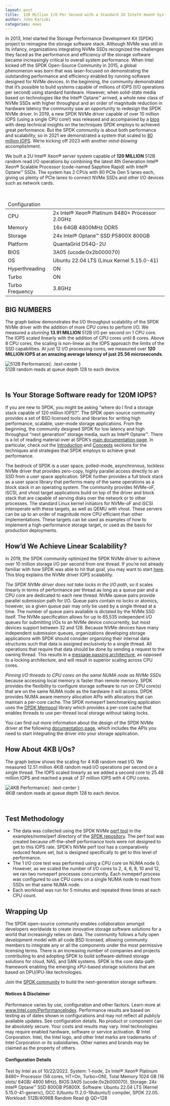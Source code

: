 ```yaml
---
layout: post
title:  120 Million I/O Per Second with a Standard 2U Intel® Xeon® System
author: John Kariuki
categories: news
---
```


In 2013, Intel started the Storage Performance Development Kit (SPDK) project
to reimagine the storage software stack. Although NVMe was still in its infancy,
organizations integrating NVMe SSDs recognized the challenges they faced as the
performance and efficiency of the storage software became increasingly critical
to overall system performance. When Intel kicked off the SPDK Open-Source Community
in 2015, a global phenomenon was born that was laser-focused on demonstrating the
outstanding performance and efficiency enabled by running software designed for
NVMe devices. In the beginning, the community demonstrated that it’s possible to
build systems capable of millions of IOPS (I/O operations per second) using
standard hardware. However, when solid-state media based on technologies like
the Intel® Optane™ arrived, a whole new class of NVMe SSDs with higher throughput
and an order of magnitude reduction in hardware latency the community saw an
opportunity to redesign the SPDK NVMe driver. In 2019, a new SPDK NVMe driver
capable of over 10 million IOPS (using a single CPU core!) was released and
accompanied by a [blog](https://spdk.io/news/2019/05/06/nvme/) with deep technical
insights on the techniques SPDK employs to achieved great performance.
But the SPDK community is about both performance and scalability,
so in 2021 we demonstrated a system that scaled to [80 million IOPS](https://spdk.io/news/2021/05/06/nvme-80m-iops/).
We’re kicking off 2023 with another *mind-blowing* accomplishment.

We built a 2U Intel® Xeon® server system capable of **120 MILLION** 512B random read I/O
operations by combining the latest 4th Generation Intel® Xeon® Scalable Processor
(code-named Sapphire Rapid) with Intel® Optane™ SSDs. The system has 2 CPUs with
80 PCIe Gen 5 lanes each, giving us plenty of PCIe lanes to connect NVMe SSDs and
other I/O devices such as network cards.

<br>

<table class="table table-striped table-bordered">
<thead>
<tr>
<td colspan="2">Configuration</td>
</tr>
</thead>
<tbody>
<tr><td>CPU </td><td> 2x Intel® Xeon® Platinum 8480+ Processor 2.0GHz </td></tr>
<tr><td>Memory </td><td> 16x 64GB 4800MHz DDR5 </td></tr>
<tr><td>Storage </td><td> 24x Intel® Optane™ SSD P5800X 800GB</td></tr>
<tr><td>Platform </td><td> QuantaGrid D54Q-2U </td></tr>
<tr><td>BIOS </td><td> 3A05 (ucode:0x2b000070) </td></tr>
<tr><td>OS </td><td> Ubuntu 22.04 LTS (Linux Kernel 5.15.0-41) </td></tr>
<tr><td>Hyperthreading </td><td> ON </td></tr>
<tr><td>Turbo </td><td> ON </td></tr>
<tr><td>Turbo Frequency </td><td> 3.8GHz </td></tr>
</tbody>
</table>

## BIG NUMBERS

The graph below demonstrates the I/O throughput scalability of the SPDK NVMe driver with
the addition of more CPU cores to perform I/O. We measured a *stunning* **13.91 MILLION** 512B
I/O per second on 1 CPU core. The IOPS scaled linearly with the addition of CPU cores
until 8 cores. Above 8 CPU cores, the scaling is non-linear as the IOPS approach the limits
of the SSD capabilities. At just 12 I/O processing cores, we measured over **120 MILLION IOPS
at an amazing average latency of just 25.56 microseconds**.

![512B Performance](../../../../../img/blog/big_numbers_512b_120m_iops_scalability.png "Over 120 MILLION IOPS!"){: .text-center }
<br>
512B random reads at queue depth 128 to each device.

<br>

## Is Your Storage Software ready for 120M IOPS?

If you are new to SPDK, you might be asking “where do I find a storage stack
capable of 120 million IOPS?”. The SPDK open-source community provides a set
of BSD licensed tools and libraries for writing high performance, scalable,
user-mode storage applications. From the beginning, the community designed
SPDK for low latency and high throughput “next generation” storage media,
such as Intel® Optane™. There is a lot of reading material over at SPDK’s
[main documentation page](https://spdk.io/doc). In particular, check out
the [Introduction](https://spdk.io/doc/intro.html) and
[Concepts](https://spdk.io/doc/concepts.html) sections for the techniques
and strategies that SPDK employs to achieve great performance.

The bedrock of SPDK is a user space, polled-mode, asynchronous, lockless NVMe
driver that provides zero-copy, highly parallel access directly to an SSD from
a user space application. SPDK further provides a full block stack as a user
space library that performs many of the same operations as a block stack in
an operating system. The community provides NVMe-oF, iSCSI, and vhost target applications
build on top of the driver and block stack that are capable of serving disks
over the network or to other processes. The standard Linux kernel initiators
for NVMe-oF and iSCSI interoperate with these targets, as well as QEMU with vhost.
These servers can be up to an order of magnitude more CPU efficient than
other implementations. These targets can be used as examples of how to implement
a high-performance storage target, or used as the basis for production deployments.

## How’d We Achieve Linear Scalability?

In 2019, the SPDK community optimized the SPDK NVMe driver to achieve over
10 million storage I/O per second from one thread. If you’re not already familiar
with how SPDK was able to hit that goal, you may want to start
[here](https://spdk.io/news/2019/05/06/nvme/). This blog explains the NVMe driver
IOPS scalability.

*The SPDK NVMe driver does not take locks in the I/O path*, so it scales linearly
in terms of performance per thread as long as a queue pair and a CPU core are
dedicated to each new thread. NVMe queue pairs provide parallel submission path
for I/O. Queue pairs contain no locks or atomics, however, so a given queue pair
may only be used by a single thread at a time. The number of queue pairs available
is dictated by the NVMe SSD itself. The NVMe specification allows for up to 65,535
independent I/O queues for submitting I/Os to an NVMe device concurrently, but most
devices support between 32 and 128. Because NVMe devices have many independent
submission queues, organizations developing storage applications with SPDK should
consider organizing their internal data structures such that data is assigned
exclusively to a single thread. All operations that require that data should be
done by sending a request to the owning thread. This results in a
[message passing architecture](https://spdk.io/doc/concurrency.html), as opposed
to a locking architecture, and will result in superior scaling across CPU cores.

*Pinning I/O threads to CPU cores on the same NUMA node as NVMe SSDs* because accessing
local memory is faster than remote memory. SPDK provides the flexibility to configure
storage software to run on CPU core(s) that are on the same NUMA node as the hardware
it will access. DPDK provides NUMA aware memory allocation APIs with allocators that
can maintain a per-core cache. The SPDK nvmeperf benchmarking application uses the
[DPDK Mempool](http://doc.dpdk.org/guides/prog_guide/mempool_lib.html) library which
provides a per-core cache that enables threads to use per-thread local storage
without taking locks.

You can find out more information about the design of the SPDK NVMe driver at the
following [documentation page](https://spdk.io/doc/nvme.html), which includes the
APIs you need to start integrating the driver into your storage application.

## How About 4KB I/Os?

The graph below shows the scaling for 4 KiB random read I/O. We measured 12.51 million
4KiB random read I/O operations per second on a single thread. The IOPS scaled linearly
as we added a second core to 25.48 million IOPS and reached a peak of 37 million IOPS
with 4 CPU cores.

![4KB Performance](../../../../../img/blog/big_numbers_4k_120m_iops_scalability.png "Over 37 MILLION IOPS!"){: .text-center }
<br>
4KiB random reads at queue depth 128 to each device.

<br>

## Test Methodology

* The data was collected using the SPDK NVMe [perf tool](https://github.com/spdk/spdk/blob/master/examples/nvme/perf/perf.c)
  in the examples/nvme/perf directory of the [SPDK repository](https://github.com/spdk/spdk).
  The perf tool was created because off-the-shelf performance tools were not designed to get to this IOPS rate.
  SPDK’s NVMe perf tool has a comparatively reduced feature set, but is designed specifically to get
  to this level of performance.
* The 1 I/O core test was performed using a CPU core on NUMA node 0. However, as we scaled the
  number of I/O cores to 2, 4, 6, 8, 10 and 12, we ran two nvmeperf processes
  concurrently. Each nvmeperf process was configured to use CPU cores on a single
  NUMA node to read from SSDs on that same NUMA node.
* Each workload was run for 5 minutes and repeated three times at each CPU count.

## Wrapping Up

The SPDK open-source community enables collaboration amongst developers worldwide
to create innovative storage software solutions for a world that increasingly
relies on data. The community follows a fully open development model with all
code BSD licensed, allowing community members to integrate any or all the components
under the most permissive licensing terms. There is an increasing number of companies
and projects contributing to and adopting SPDK to build software-defined storage
solutions for cloud, NAS, and SAN systems. SPDK is the core data-path framework
enabling the emerging xPU-based storage solutions that are based on DPU/IPU-like
technologies.

Join the [SPDK community](https://spdk.io/community/) to build the
next-generation storage software.

#### Notices & Disclaimer

Performance varies by use, configuration and other factors.
Learn more at www.Intel.com/PerformanceIndex.
Performance results are based on testing as of dates shown in configurations and may not reflect
all publicly available updates. See configuration details.
No product or component can be absolutely secure.
Your costs and results may vary.
Intel technologies may require enabled hardware, software or service activation.
© Intel Corporation.  Intel, the Intel logo, and other Intel marks are trademarks of
Intel Corporation or its subsidiaries.
Other names and brands may be claimed as the property of others.

#### Configuration Details

Test by Intel as of 10/22/2022.
System: 1-node, 2x Intel® Xeon® Platinum 8480+ Processor (56 cores, HT=On, Turbo=ON),
Total Memory 1024 GB (16 slots/ 64GB/ 4800 MHz), BIOS:3A05 (ucode:0x2b000070),
Storage: 24x Intel® Optane™ SSD 800GB P5800X.
Software: Ubuntu 22.04 LTS (Kernel 5.15.0-41-generic), GCC (Ubuntu 11.2.0-19ubuntu1) compiler, SPDK 22.05.
Workload: 512B/4096B Random Read @ QD=128

